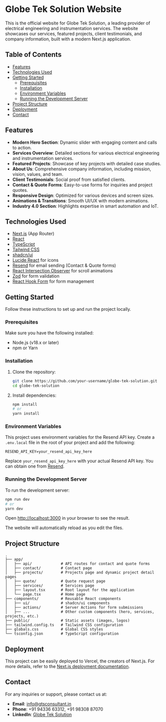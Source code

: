 # Globe Tek Solution Website

This is the official website for Globe Tek Solution, a leading provider of electrical engineering and instrumentation services. The website showcases our services, featured projects, client testimonials, and company information, built with a modern Next.js application.

## Table of Contents

-   [Features](#features)
-   [Technologies Used](#technologies-used)
-   [Getting Started](#getting-started)
    -   [Prerequisites](#prerequisites)
    -   [Installation](#installation)
    -   [Environment Variables](#environment-variables)
    -   [Running the Development Server](#running-the-development-server)
-   [Project Structure](#project-structure)
-   [Deployment](#deployment)
-   [Contact](#contact)

## Features

-   **Modern Hero Section**: Dynamic slider with engaging content and calls to action.
-   **Services Overview**: Detailed sections for various electrical engineering and instrumentation services.
-   **Featured Projects**: Showcase of key projects with detailed case studies.
-   **About Us**: Comprehensive company information, including mission, vision, values, and team.
-   **Client Testimonials**: Social proof from satisfied clients.
-   **Contact & Quote Forms**: Easy-to-use forms for inquiries and project quotes.
-   **Responsive Design**: Optimized for various devices and screen sizes.
-   **Animations & Transitions**: Smooth UI/UX with modern animations.
-   **Industry 4.0 Section**: Highlights expertise in smart automation and IoT.

## Technologies Used

-   [Next.js](https://nextjs.org/) (App Router)
-   [React](https://react.dev/)
-   [TypeScript](https://www.typescriptlang.org/)
-   [Tailwind CSS](https://tailwindcss.com/)
-   [shadcn/ui](https://ui.shadcn.com/)
-   [Lucide React](https://lucide.dev/icons/) for icons
-   [Resend](https://resend.com/) for email sending (Contact & Quote forms)
-   [React Intersection Observer](https://react-intersection-observer.vercel.app/) for scroll animations
-   [Zod](https://zod.dev/) for form validation
-   [React Hook Form](https://react-hook-form.com/) for form management

## Getting Started

Follow these instructions to set up and run the project locally.

### Prerequisites

Make sure you have the following installed:

-   Node.js (v18.x or later)
-   npm or Yarn

### Installation

1.  Clone the repository:
    ```bash
    git clone https://github.com/your-username/globe-tek-solution.git
    cd globe-tek-solution
    ```

2.  Install dependencies:
    ```bash
    npm install
    # or
    yarn install
    ```

### Environment Variables

This project uses environment variables for the Resend API key. Create a `.env.local` file in the root of your project and add the following:

```
RESEND_API_KEY=your_resend_api_key_here
```

Replace `your_resend_api_key_here` with your actual Resend API key. You can obtain one from [Resend](https://resend.com/).

### Running the Development Server

To run the development server:

```bash
npm run dev
# or
yarn dev
```

Open [http://localhost:3000](http://localhost:3000) in your browser to see the result.

The website will automatically reload as you edit the files.

## Project Structure

```
.
├── app/
│   ├── api/             # API routes for contact and quote forms
│   ├── contact/         # Contact page
│   ├── projects/        # Projects page and dynamic project detail pages
│   ├── quote/           # Quote request page
│   ├── services/        # Services page
│   ├── layout.tsx       # Root layout for the application
│   └── page.tsx         # Home page
├── components/          # Reusable React components
│   ├── ui/              # shadcn/ui components
│   ├── actions/         # Server Actions for form submissions
│   ├── ...              # Other custom components (hero, services, projects, etc.)
├── public/              # Static assets (images, logos)
├── tailwind.config.ts   # Tailwind CSS configuration
├── globals.css          # Global CSS styles
└── tsconfig.json        # TypeScript configuration
```

## Deployment

This project can be easily deployed to Vercel, the creators of Next.js. For more details, refer to the [Next.js deployment documentation](https://nextjs.org/docs/deployment).

## Contact

For any inquiries or support, please contact us at:

-   **Email**: info@gtsconsultant.in
-   **Phone**: +91 94336 63312, +91 98308 87070
-   **LinkedIn**: [Globe Tek Solution](https://www.linkedin.com/company/globe-tek-solution)
```
